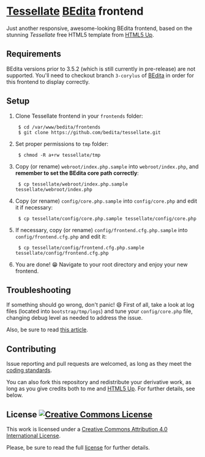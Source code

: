 # [Tessellate](http://html5up.net/tessellate) [BEdita](http://bedita.com) frontend #
Just another responsive, awesome-looking BEdita frontend, based on the stunning *Tessellate* free HTML5 template from [HTML5 Up](http://html5up.net/).

## Requirements ##
BEdita versions prior to 3.5.2 (which is still currently in pre-release) are not supported.
You'll need to checkout branch `3-corylus` of [BEdita](https://github.com/bedita/bedita/tree/3-corylus) in order for this frontend to display correctly.

## Setup ##
1. Clone Tessellate frontend in your `frontends` folder:

        $ cd /var/www/bedita/frontends
        $ git clone https://github.com/bedita/tessellate.git
2. Set proper permissions to `tmp` folder:

        $ chmod -R a+rw tessellate/tmp
3. Copy (or rename) `webroot/index.php.sample` into `webroot/index.php`, and **remember to set the BEdita core path correctly**:

        $ cp tessellate/webroot/index.php.sample tessellate/webroot/index.php
4. Copy (or rename) `config/core.php.sample` into `config/core.php` and edit it if necessary:

        $ cp tessellate/config/core.php.sample tessellate/config/core.php
5. If necessary, copy (or rename) `config/frontend.cfg.php.sample` into `config/frontend.cfg.php` and edit it:

        $ cp tessellate/config/frontend.cfg.php.sample tessellate/config/frontend.cfg.php
6. You are done! :grin: Navigate to your root directory and enjoy your new frontend.

## Troubleshooting ##
If something should go wrong, don't panic! :smile: First of all, take a look at log files (located into `bootstrap/tmp/logs`) and tune your `config/core.php` file, changing debug level as needed to address the issue.

Also, be sure to read [this article](http://docs.bedita.com/setup/if-something-goes-wrong-in-bedita).

## Contributing ##
Issue reporting and pull requests are welcomed, as long as they meet the [coding standards](https://github.com/bedita/bedita/wiki/Coding-Styles).

You can also fork this repository and redistribute your derivative work, as long as you give credits both to me and [HTML5 Up](http://html5up.net/). For further details, see below.

## License [![Creative Commons License](https://i.creativecommons.org/l/by/4.0/88x31.png)](http://creativecommons.org/licenses/by/4.0/) ##
This work is licensed under a [Creative Commons Attribution 4.0 International License](http://creativecommons.org/licenses/by/4.0/).

Please, be sure to read the full [license](LICENSE.md) for further details.
